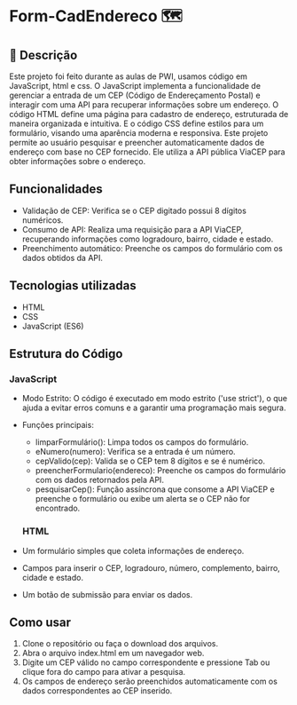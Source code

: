 # Form-CadEndereco 🗺️

## 📄 Descrição
 
 Este projeto foi feito durante as aulas de PWI, usamos código em JavaScript, html e css. O JavaScript implementa a funcionalidade de gerenciar a entrada de um CEP (Código de Endereçamento Postal) e interagir com uma API para recuperar informações sobre um endereço. O código HTML define uma página para cadastro de endereço, estruturada de maneira organizada e intuitiva. E o código CSS define estilos para um formulário, visando uma aparência moderna e responsiva. Este projeto permite ao usuário pesquisar e preencher automaticamente dados de endereço com base no CEP fornecido. Ele utiliza a API pública ViaCEP para obter informações sobre o endereço.

 ## Funcionalidades 

 * Validação de CEP: Verifica se o CEP digitado possui 8 dígitos numéricos.
 * Consumo de API: Realiza uma requisição para a API ViaCEP, recuperando informações como logradouro, bairro, cidade e estado.
 * Preenchimento automático: Preenche os campos do formulário com os dados obtidos da API.

 ## Tecnologias utilizadas 

 * HTML
 * CSS
 * JavaScript (ES6)

 ## Estrutura do Código

### JavaScript
* Modo Estrito: O código é executado em modo estrito ('use strict'), o que ajuda a evitar erros comuns e a garantir uma programação mais segura.
* Funções principais:
  * limparFormulário(): Limpa todos os campos do formulário.
  * eNumero(numero): Verifica se a entrada é um número.
  * cepValido(cep): Valida se o CEP tem 8 dígitos e se é numérico.
  * preencherFormulario(endereco): Preenche os campos do formulário com os dados retornados pela API.
  * pesquisarCep(): Função assíncrona que consome a API ViaCEP e preenche o formulário ou exibe um alerta se o CEP não for encontrado.

  ### HTML 

 * Um formulário simples que coleta informações de endereço.
 * Campos para inserir o CEP, logradouro, número, complemento, bairro, cidade e estado.
 * Um botão de submissão para enviar os dados.

 ## Como usar 

 1. Clone o repositório ou faça o download dos arquivos.
 2. Abra o arquivo index.html em um navegador web.
 3. Digite um CEP válido no campo correspondente e pressione Tab ou clique fora do campo para ativar a pesquisa.
 4. Os campos de endereço serão preenchidos automaticamente com os dados correspondentes ao CEP inserido.
